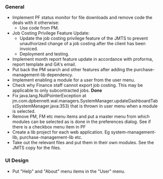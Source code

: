 ### General
- Implement PF status monitor for file downloads and remove code the deals with it otherwise:
  * Use code from PM.
- Job Costing Privilege Feature Update:
  * Update the job costing privilege feature of the JMTS to prevent unauthorized 
    change of a job costing after the client has been invoiced.
  * Deployment and testing.
- Implement month report feature update in accordance with proforma, report template
  and GA's email.
- Put back the PM search and other features after adding the purchase-management-lib dependency.
- Implement enabling a module for a user from the user menu.
- Check why Finance staff cannot export job costing. This may be applicable to only
  subcontracted jobs. **Done**
- Fix java.lang.NullPointerException
	at jm.com.dpbennett.wal.managers.SystemManager.updateDashboardTabs(SystemManager.java:353)
that is thrown in user menu when a module is selected.
- Remove PM, FM etc menu items and put a master menu from which modules can be selected as is 
done in the preferences dialog. See if there is a checkbox menu item in PF
- Create a lib project for each web application. Eg system-management-lib, 
purchase-management-lib etc.
- Take out the relevant files and put them in their own modules. See the JMTS copy 
  for the files.

### UI Design
- Put "Help" and "About" menu items in the "User" menu.